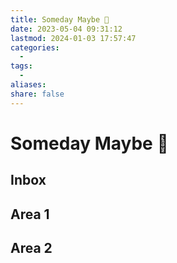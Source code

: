 ```yaml
---
title: Someday Maybe 💭
date: 2023-05-04 09:31:12
lastmod: 2024-01-03 17:57:47
categories:
  -
tags:
  -
aliases:
share: false
---
```


# Someday Maybe 💭

## Inbox

## Area 1

## Area 2
